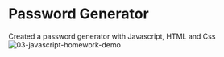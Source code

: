 # Password Generator
Created a password generator with Javascript, HTML and Css
![03-javascript-homework-demo](https://user-images.githubusercontent.com/90156468/182765029-1e351e20-8097-4357-9b54-e079c70dc864.png)
